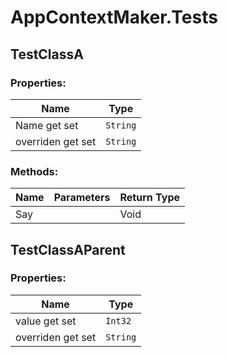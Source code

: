 # AppContextMaker.Tests
## TestClassA
### Properties:
| Name | Type |
| --- | --- |
| Name get set | ``String`` |
| overriden get set | ``String`` |

### Methods:
| Name  | Parameters | Return Type |
| ---  | --- | --- |
| Say |  | Void |
## TestClassAParent
### Properties:
| Name | Type |
| --- | --- |
| value get set | ``Int32`` |
| overriden get set | ``String`` |
